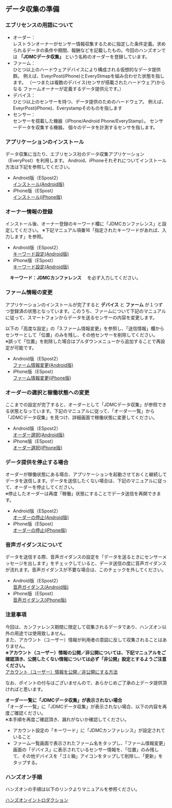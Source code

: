 ## データ収集の準備

### エブリセンスの用語について
* オーダー：  
レストランオーナーがセンサー情報収集するために指定した条件定義。求められるデータの条件や期間、報酬などを記載したもの。今回のハンズオンでは
**「JDMCデータ収集」**
という名称のオーダーを登録しています。
* ファーム：  
ひとつ以上のハードウェアデバイスにより構成される仮想的なデータ提供群。
例えば、EveyrPost(iPhone)とEveryStmapを組み合わせた状態を指します。
（一つまたは複数のデバイス(センサが搭載されたハードウェア)からなる
ファームオーナーが定義するデータ提供元です。）
* デバイス：  
ひとつ以上のセンサーを持つ、データ提供のためのハードウェア。
例えば、EveyrPost(iPhone)、Everystampそのものを指します
* センサー：  
センサーを搭載した機器（iPhone/Android Phone/EveryStamp）。
センサーデータを収集する機器。
個々のデータを計測するセンサを指します。

### アプリケーションのインストール
データ収集に当たり、エブリセンス社のデータ収集アプリケーション（EveryPost）を利用します。
Android、iPhoneそれぞれについてインストール方法は下記を参照してください。

* Android版（ESpost2）  
[インストール(Android版)](https://github.com/every-sense/UserDocument/wiki/EveryPost(ESpost2)-Android%E7%89%88%E5%8F%96%E3%82%8A%E6%89%B1%E3%81%84%E8%AA%AC%E6%98%8E%E6%9B%B8#sec1-install)
* iPhone版（ESpost）  
[インストール(iPhone版)](https://github.com/every-sense/UserDocument/wiki/EveryPost(ESpost)iPhone%E7%89%88%E5%8F%96%E3%82%8A%E6%89%B1%E3%81%84%E8%AA%AC%E6%98%8E%E6%9B%B8#sec1-1)
### オーナー情報の登録
インストール後、オーナー登録のキーワード欄に「JDMCカンファレンス」と設定してください。
※下記マニュアル項番16「指定されたキーワードがあれば、入力します」を参照。
* Android版（ESpost2）  
[キーワード設定(Android版)](https://github.com/every-sense/UserDocument/wiki/EveryPost(ESpost2)-Android%E7%89%88%E5%8F%96%E3%82%8A%E6%89%B1%E3%81%84%E8%AA%AC%E6%98%8E%E6%9B%B8#16-%E6%8C%87%E5%AE%9A%E3%81%95%E3%82%8C%E3%81%9F%E3%82%AD%E3%83%BC%E3%83%AF%E3%83%BC%E3%83%89%E5%85%A5%E5%8A%9B%E3%81%8C%E3%81%82%E3%82%8C%E3%81%B0%E5%85%A5%E5%8A%9B%E3%81%97%E3%81%BE%E3%81%99)
* iPhone版（ESpost）  
[キーワード設定(Android版)](https://github.com/every-sense/UserDocument/wiki/EveryPost(ESpost)iPhone%E7%89%88%E5%8F%96%E3%82%8A%E6%89%B1%E3%81%84%E8%AA%AC%E6%98%8E%E6%9B%B8#16-%E6%8C%87%E5%AE%9A%E3%81%95%E3%82%8C%E3%81%9F%E3%82%AD%E3%83%BC%E3%83%AF%E3%83%BC%E3%83%89%E5%85%A5%E5%8A%9B%E3%81%8C%E3%81%82%E3%82%8C%E3%81%B0%E5%85%A5%E5%8A%9B%E3%81%97%E3%81%BE%E3%81%99)

　**キーワード：JDMCカンファレンス**
　を必ず入力してください。

### ファーム情報の変更
アプリケーションのインストールが完了すると
**デバイス**
と
**ファーム**
が１つずつ登録済の状態となっています。このうち、ファームについて下記のマニュアルに従って、スマートフォンからデータを送るセンサーの内容を変更します。

以下の「高度な設定」の「3.ファーム情報変更」を参照し、「送信情報」欄からセンサーとして「位置」のみを残し、その他センサーを削除してください。  
※誤って「位置」を削除した場合はプルダウンメニューから追加することで再設定が可能です。  
* Android版（ESpost2）  
[ファーム情報変更(Android版)](https://github.com/every-sense/UserDocument/wiki/EveryPost(ESpost2)-Android%E7%89%88%E5%8F%96%E3%82%8A%E6%89%B1%E3%81%84%E8%AA%AC%E6%98%8E%E6%9B%B8#%E9%AB%98%E5%BA%A6%E3%81%AA%E8%A8%AD%E5%AE%9A)
* iPhone版（ESpost）  
[ファーム情報変更(iPhone版)](https://github.com/every-sense/UserDocument/wiki/EveryPost(ESpost)iPhone%E7%89%88%E5%8F%96%E3%82%8A%E6%89%B1%E3%81%84%E8%AA%AC%E6%98%8E%E6%9B%B8#%E9%AB%98%E5%BA%A6%E3%81%AA%E8%A8%AD%E5%AE%9A)

### オーダーの選択と稼働状態への変更 ###
ここまでの設定が完了すると、オーダーとして「JDMCデータ収集」が参照できる状態となっています。下記のマニュアルに従って、「オーダー一覧」から「JDMCデータ収集」を見つけ、詳細画面で稼働状態に変更してください。

* Android版（ESpost2）  
[オーダー選択(Android版)](https://github.com/every-sense/UserDocument/wiki/EveryPost(ESpost2)-Android%E7%89%88%E5%8F%96%E3%82%8A%E6%89%B1%E3%81%84%E8%AA%AC%E6%98%8E%E6%9B%B8#%E3%82%AA%E3%83%BC%E3%83%80%E3%83%BC%E3%81%AE%E8%A9%B3%E7%B4%B0)
* iPhone版（ESpost）  
[オーダー選択(iPhone版)](https://github.com/every-sense/UserDocument/wiki/EveryPost(ESpost)iPhone%E7%89%88%E5%8F%96%E3%82%8A%E6%89%B1%E3%81%84%E8%AA%AC%E6%98%8E%E6%9B%B8#%E3%82%AA%E3%83%BC%E3%83%80%E3%83%BC%E3%81%AE%E8%A9%B3%E7%B4%B0%E7%94%BB%E9%9D%A2)

### データ提供を停止する場合 ###
オーダーが稼働状態にある場合、アプリケーションを起動させておくと継続してデータを送信します。データを送信したくない場合は、下記のマニュアルに従って、オーダーを停止してください。  
※停止したオーダーは再度「稼働」状態にすることでデータ送信を再開できます。

* Android版（ESpost2）  
[オーダーの停止(Android版)](https://github.com/every-sense/UserDocument/wiki/EveryPost(ESpost2)-Android%E7%89%88%E5%8F%96%E3%82%8A%E6%89%B1%E3%81%84%E8%AA%AC%E6%98%8E%E6%9B%B8#%E3%82%AA%E3%83%BC%E3%83%80%E3%83%BC%E3%81%AE%E5%81%9C%E6%AD%A2)
* iPhone版（ESpost）  
[オーダーの停止(iPhone版)](https://github.com/every-sense/UserDocument/wiki/EveryPost(ESpost)iPhone%E7%89%88%E5%8F%96%E3%82%8A%E6%89%B1%E3%81%84%E8%AA%AC%E6%98%8E%E6%9B%B8#%E3%82%AA%E3%83%BC%E3%83%80%E3%83%BC%E3%81%AE%E5%81%9C%E6%AD%A2)

### 音声ガイダンスについて
データを送信する際、音声ガイダンスの設定を「データを送るときにセンサーメッセージを出します」をチェックしていると、データ送信の度に音声ガイダンスが流れます。音声ガイダンスが不要な場合は、このチェックを外してください。

* Android版（ESpost2）  
[音声ガイダンス(Android版)](https://github.com/every-sense/UserDocument/wiki/EveryPost(ESpost2)-Android%E7%89%88%E5%8F%96%E3%82%8A%E6%89%B1%E3%81%84%E8%AA%AC%E6%98%8E%E6%9B%B8#sec3-voice)
* iPhone版（ESpost）  
[音声ガイダンス(iPhone版)](https://github.com/every-sense/UserDocument/wiki/EveryPost(ESpost)iPhone%E7%89%88%E5%8F%96%E3%82%8A%E6%89%B1%E3%81%84%E8%AA%AC%E6%98%8E%E6%9B%B8#voice)


### 注意事項
今回は、カンファレンス期間に限定して収集されるデータであり、ハンズオン以外の用途では使用致しません。  
また、アカウント（ユーザー）情報が利用者の意図に反して収集されることはありません。  
**※アカウント（ユーザー）情報の公開／非公開については、下記マニュアルをご確認頂き、公開したくない情報については必ず「非公開」設定とするようご注意ください。**  
[アカウント（ユーザー）情報を公開／非公開にする方法](https://github.com/every-sense/UserDocument/wiki/%E3%82%88%E3%81%8F%E3%81%82%E3%82%8B%E8%B3%AA%E5%95%8F%EF%BC%8FFAQ#%E3%82%A2%E3%82%AB%E3%82%A6%E3%83%B3%E3%83%88%E3%83%A6%E3%83%BC%E3%82%B6%E3%83%BC%E6%83%85%E5%A0%B1%E3%82%92%E5%85%AC%E9%96%8B%E9%9D%9E%E5%85%AC%E9%96%8B%E3%81%AB%E3%81%99%E3%82%8B%E6%96%B9%E6%B3%95)  

なお、ポイントの付与はございませんので、あらかじめご了承の上データ提供頂ければと思います。

**オーダー一覧に「JDMCデータ収集」が表示されない場合**  
「オーダー一覧」に「JDMCデータ収集」が表示されない場合、以下の内容を再度ご確認ください。  
※本手順を再度ご確認頂き、漏れがないか確認してください。
* アカウント設定の「キーワード」に「JDMCカンファレンス」が設定されていること
* ファーム一覧画面で表示されたファーム名をタップし、「ファーム情報変更」画面の「デバイス」に表示されているセンサー情報を、「位置」のみ残して、その他デバイスを「ゴミ箱」アイコンをタップして削除し、「更新」をタップする。

### ハンズオン手順  
ハンズオンの手順は以下のリンクよりマニュアルを参照ください。  
  
[ハンズオンイントロダクション](https://github.com/mimopa/jdmc-aws-handson/blob/master/docs/01.md#%E3%82%A4%E3%83%B3%E3%83%88%E3%83%AD%E3%83%80%E3%82%AF%E3%82%B7%E3%83%A7%E3%83%B3)  
